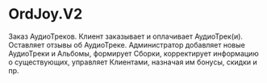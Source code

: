 # OrdJoy.V2
Заказ АудиоТреков. Клиент заказывает и оплачивает АудиоТрек(и). Оставляет отзывы об АудиоТреке. Администратор добавляет новые АудиоТреки и Альбомы, формирует Сборки, корректирует информацию о существующих, управляет Клиентами, назначая им бонусы, скидки и пр.
